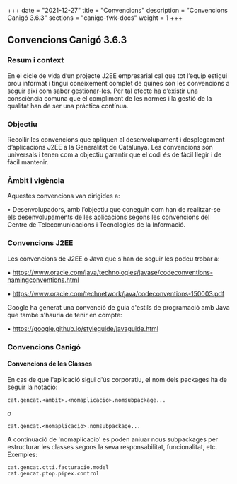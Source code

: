 +++
date        = "2021-12-27"
title       = "Convencions"
description = "Convencions Canigó 3.6.3"
sections    = "canigo-fwk-docs"
weight      = 1
+++

## Convencions Canigó 3.6.3

### Resum i context

En el cicle de vida d’un projecte J2EE empresarial cal que tot l’equip estigui prou informat i tingui coneixement complet de quines són les convencions a seguir així com saber gestionar-les. Per tal efecte ha d’existir una consciència comuna que el compliment de les normes i la gestió de la qualitat han de ser una pràctica contínua.

### Objectiu

Recollir les convencions que apliquen al desenvolupament i desplegament d’aplicacions J2EE a la Generalitat de Catalunya.
Les convencions són universals i tenen com a objectiu garantir que el codi és de fàcil llegir i de fàcil mantenir.


### Àmbit i vigència

Aquestes convencions van dirigides a:

• Desenvolupadors, amb l’objectiu que coneguin com han de realitzar-se els desenvolupaments de les aplicacions segons les convencions del Centre de Telecomunicacions i Tecnologies de la Informació.

### Convencions J2EE

Les convencions de J2EE o Java que s'han de seguir les podeu trobar a:

• https://www.oracle.com/java/technologies/javase/codeconventions-namingconventions.html

• https://www.oracle.com/technetwork/java/codeconventions-150003.pdf

Google ha generat una convenció de guia d'estils de programació amb Java que també s'hauria de tenir en compte:

• https://google.github.io/styleguide/javaguide.html


### Convencions Canigó

#### Convencions de les Classes

En cas de que l'aplicació sigui d'ús corporatiu, el nom dels packages ha de seguir la notació:

```
cat.gencat.<ambit>.<nomaplicacio>.nomsubpackage...
```

o

```
cat.gencat.<nomaplicacio>.nomsubpackage...
```

A continuació de 'nomaplicacio' es poden aniuar nous subpackages per estructurar les classes segons la seva responsabilitat, funcionalitat, etc.
Exemples:

```
cat.gencat.ctti.facturacio.model
cat.gencat.ptop.pipex.control
```

